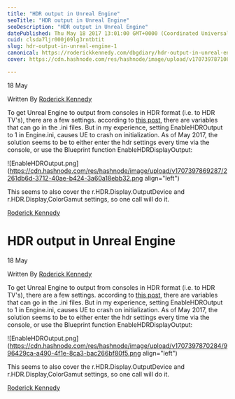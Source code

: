 ```yaml
---
title: "HDR output in Unreal Engine"
seoTitle: "HDR output in Unreal Engine"
seoDescription: "HDR output in Unreal Engine"
datePublished: Thu May 18 2017 13:01:00 GMT+0000 (Coordinated Universal Time)
cuid: clsda7ljr000j09lg3rntbtit
slug: hdr-output-in-unreal-engine-1
canonical: https://roderickkennedy.com/dbgdiary/hdr-output-in-unreal-engine
cover: https://cdn.hashnode.com/res/hashnode/image/upload/v1707397871080/07eb3f8b-711a-403a-abb5-8dc965f268e1.png

---
```


18 May

Written By [Roderick Kennedy](https://roderickkennedy.com/dbgdiary?author=5f08d2770b281846bf04ee3b)

To get Unreal Engine to output from consoles in HDR format (i.e. to HDR TV's), there are a few settings. according to [this post](https://udn.unrealengine.com/questions/323020/wide-colour-gamut-high-dynamic-range.html), there are variables that can go in the .ini files. But in my experience, setting EnableHDROutput to 1 in Engine.ini, causes UE to crash on initialization. As of May 2017, the solution seems to be to either enter the hdr settings every time via the console, or use the Blueprint function EnableHDRDisplayOutput:

![EnableHDROutput.png](https://cdn.hashnode.com/res/hashnode/image/upload/v1707397869287/2261db6d-3712-40ae-b424-3a60a18ebb32.png align="left")

This seems to also cover the r.HDR.Display.OutputDevice and r.HDR.Display,ColorGamut settings, so one call will do it.

[Roderick Kennedy](https://roderickkennedy.com/dbgdiary?author=5f08d2770b281846bf04ee3b)

# HDR output in Unreal Engine

18 May

Written By [Roderick Kennedy](https://roderickkennedy.com/dbgdiary?author=5f08d2770b281846bf04ee3b)

To get Unreal Engine to output from consoles in HDR format (i.e. to HDR TV's), there are a few settings. according to [this post](https://udn.unrealengine.com/questions/323020/wide-colour-gamut-high-dynamic-range.html), there are variables that can go in the .ini files. But in my experience, setting EnableHDROutput to 1 in Engine.ini, causes UE to crash on initialization. As of May 2017, the solution seems to be to either enter the hdr settings every time via the console, or use the Blueprint function EnableHDRDisplayOutput:

![EnableHDROutput.png](https://cdn.hashnode.com/res/hashnode/image/upload/v1707397870284/996429ca-a490-4f1e-8ca3-bac266bf80f5.png align="left")

This seems to also cover the r.HDR.Display.OutputDevice and r.HDR.Display,ColorGamut settings, so one call will do it.

[Roderick Kennedy](https://roderickkennedy.com/dbgdiary?author=5f08d2770b281846bf04ee3b)